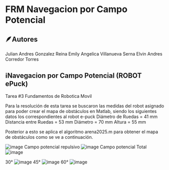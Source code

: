 # FRM Navegacion por Campo Potencial

## 🪶Autores
Julian Andres Gonzalez Reina
Emily Angelica Villanueva Serna
Elvin Andres Corredor Torres
## ℹ️Navegacion por Campo Potencial (ROBOT ePuck)
Tarea #3 Fundamentos de Robotica Movil

Para la resolución de esta tarea se buscaron las medidas del robot asignado para poder crear el mapa de obstáculos en Matlab, siendo los siguientes datos los correspondientes al robot e-puck
Diámetro de Ruedas = 41 mm
Distancia entre Ruedas = 53 mm
Diámetro = 70 mm
Altura = 55 mm

Posterior a esto se aplica el algoritmo arena2025.m para obtener el mapa de obstáculos como se ve a continuación.

![image](https://github.com/user-attachments/assets/35937b50-c8d1-415e-9ded-adbe7d0bf2fa)
Campo potencial repulsivo
![image](https://github.com/user-attachments/assets/b266c3e7-8565-4700-a74e-5553cc34d0c2)
Campo potencial Total
![image](https://github.com/user-attachments/assets/9c798889-94b6-4b78-949e-26fa5dbd5397)


30°
![image](https://github.com/user-attachments/assets/80227c30-0d2d-4a2c-99f0-57fe9fea4b9c)
45°
![image](https://github.com/user-attachments/assets/9a923662-e58b-4614-8412-aaccd94f619d)
60°
![image](https://github.com/user-attachments/assets/df4be1e2-109f-4eee-949b-d8f42775b333)
